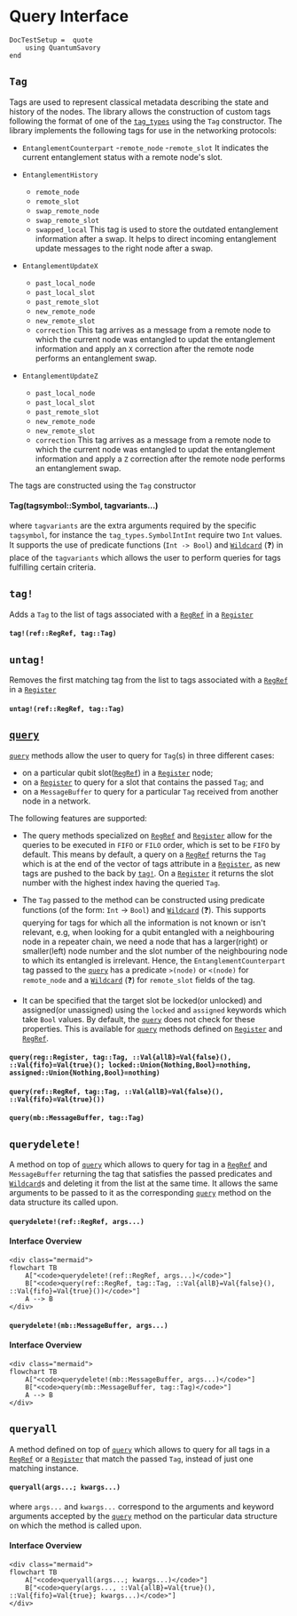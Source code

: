 # Query Interface

```@meta
DocTestSetup =  quote
    using QuantumSavory
end
```


## `Tag`
Tags are used to represent classical metadata describing the state and history of the nodes. The library allows the construction of custom tags following the format of one of the [`tag_types`](@ref) using the `Tag` constructor. The library implements the following tags for use in the networking protocols:

- `EntanglementCounterpart` 
    -`remote_node`
    -`remote_slot`
    It indicates the current entanglement status with a remote node's slot.

- `EntanglementHistory`
    - `remote_node`
    - `remote_slot`
    - `swap_remote_node`
    - `swap_remote_slot`
    - `swapped_local`
    This tag is used to store the outdated entanglement information after a swap. It helps to direct incoming entanglement update messages to the right node after a swap.

- `EntanglementUpdateX`
    - `past_local_node`
    - `past_local_slot`
    - `past_remote_slot`
    - `new_remote_node`
    - `new_remote_slot`
    - `correction`
    This tag arrives as a message from a remote node to which the current node was entangled to updat the entanglement information and apply an `X` correction after the remote node performs an entanglement swap.

- `EntanglementUpdateZ`
    - `past_local_node`
    - `past_local_slot`
    - `past_remote_slot`
    - `new_remote_node`
    - `new_remote_slot`
    - `correction`
    This tag arrives as a message from a remote node to which the current node was entangled to updat the entanglement information and apply a `Z` correction after the remote node performs an entanglement swap.

The tags are constructed using the `Tag` constructor
#### Tag(tagsymbol::Symbol, tagvariants...)
where `tagvariants` are the extra arguments required by the specific `tagsymbol`, for instance the `tag_types.SymbolIntInt` require two `Int` values. It supports the use of predicate functions (`Int -> Bool`) and [`Wildcard`](@ref) (❓) in place of the `tagvariants` which allows the user to perform queries for tags fulfilling certain criteria.

## `tag!`
Adds a `Tag` to the list of tags associated with a [`RegRef`](@ref) in a [`Register`](@ref)
#### `tag!(ref::RegRef, tag::Tag)`

## `untag!`
Removes the first matching tag from the list to tags associated with a [`RegRef`](@ref) in a [`Register`](@ref)
#### `untag!(ref::RegRef, tag::Tag)`

## [`query`](@ref)

[`query`](@ref) methods allow the user to query for `Tag`(s) in three different cases:
- on a particular qubit slot([`RegRef`](@ref)) in a [`Register`](@ref) node;
- on a [`Register`](@ref) to query for a slot that contains the passed `Tag`; and
- on a `MessageBuffer` to query for a particular `Tag` received from another node in a network.

The following features are supported:
- The query methods specialized on [`RegRef`](@ref) and [`Register`](@ref) allow for the queries to be executed in `FIFO` or `FILO` order, which is set to be `FIFO` by default. This means by default, a query on a [`RegRef`](@ref) returns the `Tag` which is at the end of the vector of tags attribute in a [`Register`](@ref), as new tags are pushed to the back by [`tag!`](@ref). On a [`Register`](@ref) it returns the slot number with the highest index having the queried `Tag`.

- The `Tag` passed to the method can be constructed using predicate functions (of the form: `Int` -> `Bool`) and [`Wildcard`](@ref) (❓). This supports querying for tags for which all the information is not known or isn't relevant, e.g, when looking for a qubit entangled with a neighbouring node in a repeater chain, we need a node that has a larger(right) or smaller(left) node number and the slot number of the neighbouring node to which its entangled is irrelevant. Hence, the `EntanglementCounterpart` tag passed to the [`query`](@ref) has a predicate `>(node)` or `<(node)` for `remote_node` and a [`Wildcard`](@ref) (❓) for `remote_slot` fields of the tag.

- It can be specified that the target slot be locked(or unlocked) and assigned(or unassigned) using the `locked` and `assigned` keywords which take `Bool` values. By default, the [`query`](@ref) does not check for these properties. This is available for [`query`](@ref) methods defined on [`Register`](@ref) and [`RegRef`](@ref).

#### `query(reg::Register, tag::Tag, ::Val{allB}=Val{false}(), ::Val{fifo}=Val{true}(); locked::Union{Nothing,Bool}=nothing, assigned::Union{Nothing,Bool}=nothing)`

#### `query(ref::RegRef, tag::Tag, ::Val{allB}=Val{false}(), ::Val{fifo}=Val{true}())`

#### `query(mb::MessageBuffer, tag::Tag)`

## `querydelete!`
A method on top of [`query`](@ref) which allows to query for tag in a [`RegRef`](@ref) and `MessageBuffer` returning the tag that satisfies the passed predicates and [`Wildcard`](@ref)s and deleting it from the list at the same time. It allows the same arguments to be passed to it as the corresponding [`query`](@ref) method on the data structure its called upon.

#### `querydelete!(ref::RegRef, args...)`

#### Interface Overview

```@raw html
<div class="mermaid">
flowchart TB
    A["<code>querydelete!(ref::RegRef, args...)</code>"]
    B["<code>query(ref::RegRef, tag::Tag, ::Val{allB}=Val{false}(), ::Val{fifo}=Val{true}())</code>"]
    A --> B
</div>
```

#### `querydelete!(mb::MessageBuffer, args...)`

#### Interface Overview

```@raw html
<div class="mermaid">
flowchart TB
    A["<code>querydelete!(mb::MessageBuffer, args...)</code>"]
    B["<code>query(mb::MessageBuffer, tag::Tag)</code>"]
    A --> B
</div>
```

## `queryall`
A method defined on top of [`query`](@ref) which allows to query for all tags in a [`RegRef`](@ref) or a [`Register`](@ref) that match the passed `Tag`, instead of just one matching instance.

#### `queryall(args...; kwargs...)`

where `args...` and `kwargs...` correspond to the arguments and keyword arguments accepted by the [`query`](@ref) method on the particular data structure on which the method is called upon.

#### Interface Overview

```@raw html
<div class="mermaid">
flowchart TB
    A["<code>queryall(args...; kwargs...)</code>"]
    B["<code>query(args..., ::Val{allB}=Val{true}(), ::Val{fifo}=Val{true}; kwargs...)</code>"]
</div>
```